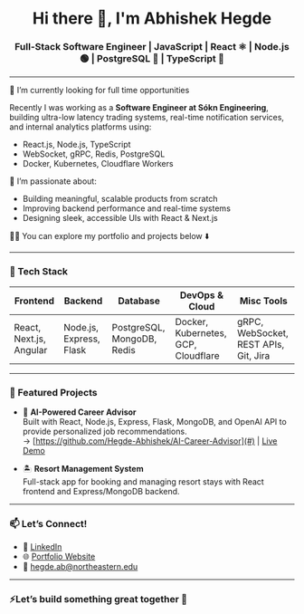 <h1 align="center">Hi there 👋, I'm Abhishek Hegde</h1>
<h3 align="center">Full-Stack Software Engineer | JavaScript | React ⚛️ | Node.js 🟢 | PostgreSQL 🐘 | TypeScript 💙</h3>

---

🔭 I’m currently looking for full time opportunities 

Recently I was working as a **Software Engineer at Sókn Engineering**, building ultra-low latency trading systems, real-time notification services, and internal analytics platforms using:
- React.js, Node.js, TypeScript
- WebSocket, gRPC, Redis, PostgreSQL
- Docker, Kubernetes, Cloudflare Workers

🌱 I’m passionate about:
- Building meaningful, scalable products from scratch
- Improving backend performance and real-time systems
- Designing sleek, accessible UIs with React & Next.js

👨‍💻 You can explore my portfolio and projects below ⬇️

---

### 🧰 Tech Stack

| Frontend     | Backend        | Database       | DevOps & Cloud     | Misc Tools         |
|--------------|----------------|----------------|--------------------|--------------------|
| React, Next.js, Angular | Node.js, Express, Flask | PostgreSQL, MongoDB, Redis | Docker, Kubernetes, GCP, Cloudflare | gRPC, WebSocket, REST APIs, Git, Jira |

---

### 📌 Featured Projects

- 🧠 **AI-Powered Career Advisor**  
  Built with React, Node.js, Express, Flask, MongoDB, and OpenAI API to provide personalized job recommendations.  
  → [https://github.com/Hegde-Abhishek/AI-Career-Advisor](#) | [Live Demo](#)

- 🏝️ **Resort Management System**  
  Full-stack app for booking and managing resort stays with React frontend and Express/MongoDB backend.  

  
---

### 📫 Let’s Connect!
- 💼 [LinkedIn](https://www.linkedin.com/in/your-profile)
- 🌐 [Portfolio Website](#)
- 📩 hegde.ab@northeastern.edu

---

### ⚡Let’s build something great together 🚀

